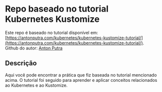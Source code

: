 # Repo baseado no tutorial Kubernetes Kustomize

Este repo é baseado no tutorial disponível em: [https://antonputra.com/kubernetes/kubernetes-kustomize-tutorial/](https://antonputra.com/kubernetes/kubernetes-kustomize-tutorial/).
Github do autor: [Anton Putra](https://github.com/antonputra)

## Descrição

Aqui você pode encontrar a prática que fiz baseada no tutorial mencionado acima. O tutorial foi seguido para aprender e aplicar conceitos relacionados ao Kubernetes e ao Kustomize.


